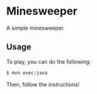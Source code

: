 # Minesweeper

A simple minesweeper.


## Usage

To play, you can do the following:
```bash
$ mvn exec:java
```

Then, follow the instructions!
